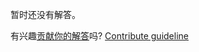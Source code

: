 
暂时还没有解答。

有兴趣[贡献你的解答](https://github.com/BFEdev/BFE.dev-solutions/blob/main/quiz/messsage-channel-is-async_zh.md)吗? [Contribute guideline](https://github.com/BFEdev/BFE.dev-solutions#how-to-contribute)
